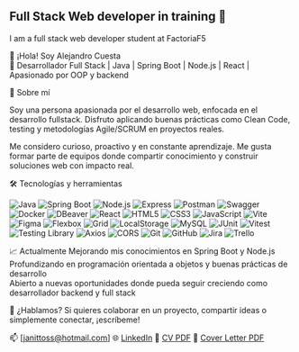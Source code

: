 ## Full Stack Web developer in training  👋

I am a full stack web developer student at FactoriaF5

👋 ¡Hola! Soy Alejandro Cuesta  
🎯 Desarrollador Full Stack | Java | Spring Boot | Node.js | React | Apasionado por OOP y backend

🚀 Sobre mí

Soy una persona apasionada por el desarrollo web, enfocada en el desarrollo fullstack. Disfruto aplicando buenas prácticas como Clean Code, testing y metodologías Agile/SCRUM en proyectos reales.

Me considero curioso, proactivo y en constante aprendizaje. Me gusta formar parte de equipos donde compartir conocimiento y construir soluciones web con impacto real.

🛠️ Tecnologías y herramientas

![Java](https://img.shields.io/badge/Java-007396?logo=java&logoColor=white) 
![Spring Boot](https://img.shields.io/badge/Spring_Boot-6DB33F?logo=spring&logoColor=white) 
![Node.js](https://img.shields.io/badge/Node.js-339933?logo=node.js&logoColor=white) 
![Express](https://img.shields.io/badge/Express-000000?logo=express&logoColor=white) 
![Postman](https://img.shields.io/badge/Postman-FF6C37?logo=postman&logoColor=white)
![Swagger](https://img.shields.io/badge/Swagger-85EA2D?logo=swagger&logoColor=black)
![Docker](https://img.shields.io/badge/Docker-2496ED?logo=docker&logoColor=white)
![DBeaver](https://img.shields.io/badge/DBeaver-4400FF?logo=dbeaver&logoColor=white)
![React](https://img.shields.io/badge/React-61DAFB?logo=react&logoColor=white) 
![HTML5](https://img.shields.io/badge/HTML5-E34F26?logo=html5&logoColor=white) 
![CSS3](https://img.shields.io/badge/CSS3-1572B6?logo=css3&logoColor=white) 
![JavaScript](https://img.shields.io/badge/JavaScript-F7DF1E?logo=javascript&logoColor=black)
![Vite](https://img.shields.io/badge/Vite-646CFF?logo=vite&logoColor=white) 
![Figma](https://img.shields.io/badge/Figma-F24E1E?logo=figma&logoColor=white)
![Flexbox](https://img.shields.io/badge/Flexbox-FFCC00?logo=css3&logoColor=black) 
![Grid](https://img.shields.io/badge/CSS_Grid-FF5733?logo=css3&logoColor=white) 
![LocalStorage](https://img.shields.io/badge/LocalStorage-FF9800?logo=javascript&logoColor=white) 
![MySQL](https://img.shields.io/badge/MySQL-4479A1?logo=mysql&logoColor=white) 
![JUnit](https://img.shields.io/badge/JUnit-25A162?logo=junit5&logoColor=white) 
![Vitest](https://img.shields.io/badge/Vitest-41B883?logo=vitest&logoColor=white) 
![Testing Library](https://img.shields.io/badge/Testing_Library-F6A609?logo=testing-library&logoColor=white) 
![Axios](https://img.shields.io/badge/Axios-5A29E4?logo=axios&logoColor=white) 
![CORS](https://img.shields.io/badge/CORS-FF6F61?logoColor=white)
![Git](https://img.shields.io/badge/Git-F05032?logo=git&logoColor=white) 
![GitHub](https://img.shields.io/badge/GitHub-181717?logo=github&logoColor=white) 
![Jira](https://img.shields.io/badge/Jira-0052CC?logo=jira&logoColor=white) 
![Trello](https://img.shields.io/badge/Trello-0052CC?logo=trello&logoColor=white)

📈 Actualmente
Mejorando mis conocimientos en Spring Boot y Node.js  
Profundizando en programación orientada a objetos y buenas prácticas de desarrollo  
Abierto a nuevas oportunidades donde pueda seguir creciendo como desarrollador backend y full stack

💬 ¿Hablamos?
Si quieres colaborar en un proyecto, compartir ideas o simplemente conectar, ¡escríbeme!

📫 [janittoss@hotmail.com] 🌐 [LinkedIn](https://www.linkedin.com/in/alejandro-cuesta-cabeza/) 💼 [CV PDF](https://drive.google.com/file/d/1GLxIaO29FJznCKY3tOJwR0jE7RgeEgN-/view?usp=sharing)  💼 [Cover Letter PDF](https://drive.google.com/file/d/12x6kwK3jc6te_A0umM-MaQwLHqmdYm3-/view?usp=sharing)

